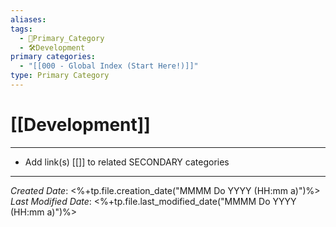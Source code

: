 ```yaml
---
aliases: 
tags:
  - 🥇Primary_Category
  - 🛠️Development
primary categories:
  - "[[000 - Global Index (Start Here!)]]"
type: Primary Category
---
```

# [[Development]]

***

* Add link(s) [[]] to related SECONDARY categories

***

*Created Date*: <%+tp.file.creation_date("MMMM Do YYYY (HH:mm a)")%>  
*Last Modified Date*: <%+tp.file.last_modified_date("MMMM Do YYYY (HH:mm a)")%>

